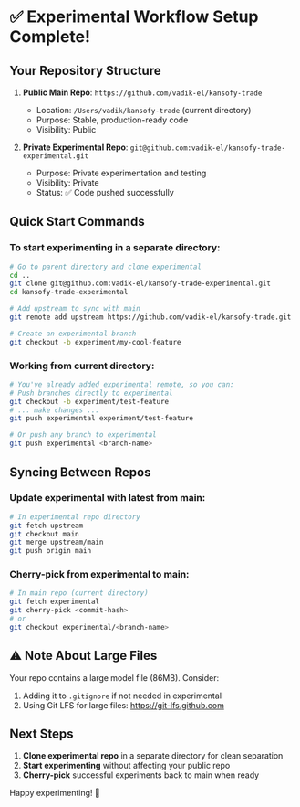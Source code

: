 # ✅ Experimental Workflow Setup Complete!

## Your Repository Structure

1. **Public Main Repo**: `https://github.com/vadik-el/kansofy-trade`
   - Location: `/Users/vadik/kansofy-trade` (current directory)
   - Purpose: Stable, production-ready code
   - Visibility: Public

2. **Private Experimental Repo**: `git@github.com:vadik-el/kansofy-trade-experimental.git`
   - Purpose: Private experimentation and testing
   - Visibility: Private
   - Status: ✅ Code pushed successfully

## Quick Start Commands

### To start experimenting in a separate directory:
```bash
# Go to parent directory and clone experimental
cd ..
git clone git@github.com:vadik-el/kansofy-trade-experimental.git
cd kansofy-trade-experimental

# Add upstream to sync with main
git remote add upstream https://github.com/vadik-el/kansofy-trade.git

# Create an experimental branch
git checkout -b experiment/my-cool-feature
```

### Working from current directory:
```bash
# You've already added experimental remote, so you can:
# Push branches directly to experimental
git checkout -b experiment/test-feature
# ... make changes ...
git push experimental experiment/test-feature

# Or push any branch to experimental
git push experimental <branch-name>
```

## Syncing Between Repos

### Update experimental with latest from main:
```bash
# In experimental repo directory
git fetch upstream
git checkout main
git merge upstream/main
git push origin main
```

### Cherry-pick from experimental to main:
```bash
# In main repo (current directory)
git fetch experimental
git cherry-pick <commit-hash>
# or
git checkout experimental/<branch-name>
```

## ⚠️ Note About Large Files

Your repo contains a large model file (86MB). Consider:
1. Adding it to `.gitignore` if not needed in experimental
2. Using Git LFS for large files: https://git-lfs.github.com

## Next Steps

1. **Clone experimental repo** in a separate directory for clean separation
2. **Start experimenting** without affecting your public repo
3. **Cherry-pick** successful experiments back to main when ready

Happy experimenting! 🚀